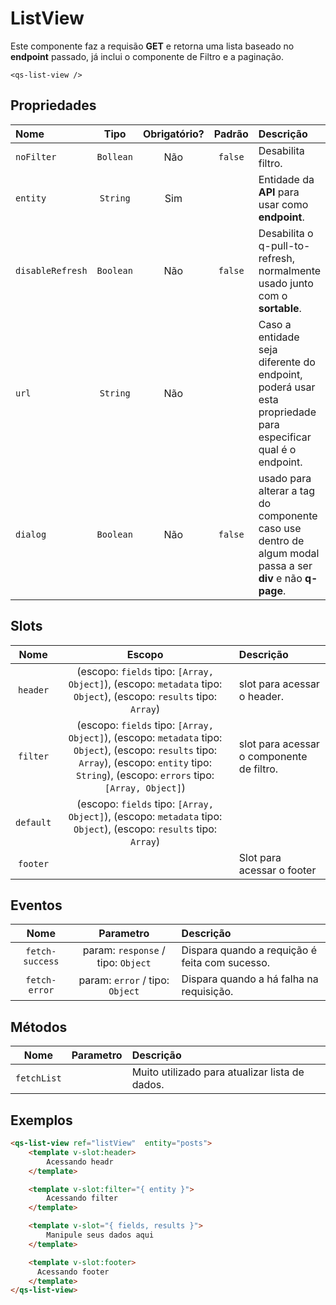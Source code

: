 # ListView

Este componente faz a requisão **GET** e retorna uma lista baseado no **endpoint** passado, já inclui o componente de Filtro e a paginação.

```
<qs-list-view />
```

## Propriedades

| Nome | Tipo | Obrigatório? | Padrão | Descrição |
|:-|:-:|:-:|:-:|:-|
| `noFilter` | `Bollean` | Não | `false` | Desabilita filtro. |
| `entity` | `String` | Sim | | Entidade da **API** para usar como **endpoint**. |
| `disableRefresh` | `Boolean` | Não | `false` | Desabilita o q-pull-to-refresh, normalmente usado junto com o **sortable**. |
| `url` | `String` | Não |  | Caso a entidade seja diferente do endpoint, poderá usar esta propriedade para especificar qual é o endpoint. |
| `dialog` | `Boolean` | Não | `false` | usado para alterar a tag do componente caso use dentro de algum modal passa a ser **div** e não **q-page**. |

## Slots

| Nome | Escopo | Descrição |
|:-:|:-:|:-|
| `header` | (escopo: `fields` tipo: `[Array, Object]`), (escopo: `metadata` tipo: `Object`), (escopo: `results` tipo: `Array`) | slot para acessar o header. |
| `filter` | (escopo: `fields` tipo: `[Array, Object]`), (escopo: `metadata` tipo: `Object`), (escopo: `results` tipo: `Array`), (escopo: `entity` tipo: `String`), (escopo: `errors` tipo: `[Array, Object]`)  | slot para acessar o componente de filtro. |
| `default` | (escopo: `fields` tipo: `[Array, Object]`), (escopo: `metadata` tipo: `Object`), (escopo: `results` tipo: `Array`) |  |
| `footer` | | Slot para acessar o footer |

## Eventos

| Nome | Parametro | Descrição
|:-:|:-:|:-|
| `fetch-success` | param: `response` / tipo: `Object` | Dispara quando a requição é feita com sucesso. |
| `fetch-error` | param: `error` / tipo: `Object` | Dispara quando a há falha na requisição. |

## Métodos

| Nome | Parametro | Descrição
|:-:|:-:|:-|
| `fetchList` | | Muito utilizado para atualizar lista de dados. |

## Exemplos

```html
<qs-list-view ref="listView"  entity="posts">
	<template v-slot:header>
		Acessando headr
	</template>

	<template v-slot:filter="{ entity }">
		Acessando filter
	</template>

	<template v-slot="{ fields, results }">
		Manipule seus dados aqui
	</template>

	<template v-slot:footer>
	  Acessando footer
	</template>
</qs-list-view>
```